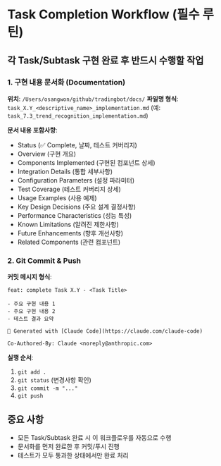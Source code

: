 # Task Completion Workflow (필수 루틴)

## 각 Task/Subtask 구현 완료 후 반드시 수행할 작업

### 1. 구현 내용 문서화 (Documentation)
**위치**: `/Users/osangwon/github/tradingbot/docs/`
**파일명 형식**: `task_X.Y_<descriptive_name>_implementation.md` (예: `task_7.3_trend_recognition_implementation.md`)

**문서 내용 포함사항**:
- Status (✅ Complete, 날짜, 테스트 커버리지)
- Overview (구현 개요)
- Components Implemented (구현된 컴포넌트 상세)
- Integration Details (통합 세부사항)
- Configuration Parameters (설정 파라미터)
- Test Coverage (테스트 커버리지 상세)
- Usage Examples (사용 예제)
- Key Design Decisions (주요 설계 결정사항)
- Performance Characteristics (성능 특성)
- Known Limitations (알려진 제한사항)
- Future Enhancements (향후 개선사항)
- Related Components (관련 컴포넌트)

### 2. Git Commit & Push
**커밋 메시지 형식**:
```
feat: complete Task X.Y - <Task Title>

- 주요 구현 내용 1
- 주요 구현 내용 2
- 테스트 결과 요약

🤖 Generated with [Claude Code](https://claude.com/claude-code)

Co-Authored-By: Claude <noreply@anthropic.com>
```

**실행 순서**:
1. `git add .`
2. `git status` (변경사항 확인)
3. `git commit -m "..."`
4. `git push`

## 중요 사항
- 모든 Task/Subtask 완료 시 이 워크플로우를 자동으로 수행
- 문서화를 먼저 완료한 후 커밋/푸시 진행
- 테스트가 모두 통과한 상태에서만 완료 처리
